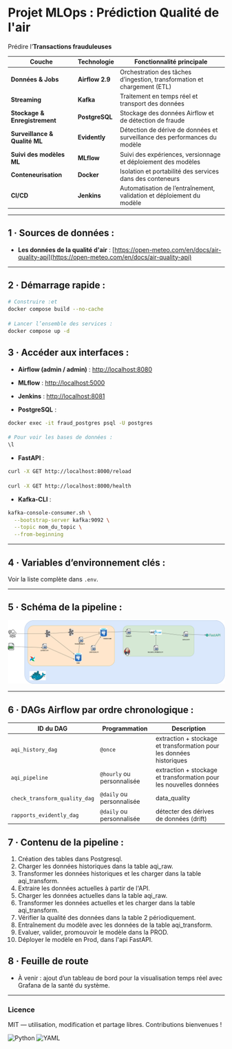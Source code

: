 # Projet MLOps : Prédiction Qualité de l'air

Prédire l’**Transactions frauduleuses**

| Couche                        | Technologie     | Fonctionnalité principale                                                 |
| ----------------------------- | --------------- | ------------------------------------------------------------------------- |
| **Données & Jobs**            | **Airflow 2.9** | Orchestration des tâches d’ingestion, transformation et chargement (ETL)  |
| **Streaming**                 | **Kafka**       | Traitement en temps réel et transport des données                         |
| **Stockage & Enregistrement** | **PostgreSQL**  | Stockage des données Airflow et de détection de fraude                    |
| **Surveillance & Qualité ML** | **Evidently**   | Détection de dérive de données et surveillance des performances du modèle |
| **Suivi des modèles ML**      | **MLflow**      | Suivi des expériences, versionnage et déploiement des modèles             |
| **Conteneurisation**          | **Docker**      | Isolation et portabilité des services dans des conteneurs                 |
| **CI/CD**                     | **Jenkins**     | Automatisation de l’entraînement, validation et déploiement du modèle     |

---

## 1 · Sources de données :

- **Les données de la qualité d'air** : [https://open-meteo.com/en/docs/air-quality-api](https://open-meteo.com/en/docs/air-quality-api)

---

## 2 · Démarrage rapide :

```bash
# Construire :et
docker compose build --no-cache

# Lancer l’ensemble des services :
docker compose up -d
```

## 3 · Accéder aux interfaces :

- **Airflow (admin / admin)** : [http://localhost:8080](http://localhost:8080)

- **MLflow** : [http://localhost:5000](http://localhost:5000)

- **Jenkins** : [http://localhost:8081](http://localhost:8081)

- **PostgreSQL** :

```bash
docker exec -it fraud_postgres psql -U postgres

# Pour voir les bases de données :
\l

```

- **FastAPI** :

```bash
curl -X GET http://localhost:8000/reload

curl -X GET http://localhost:8000/health

```

- **Kafka-CLI** :

```bash
kafka-console-consumer.sh \
  --bootstrap-server kafka:9092 \
  --topic nom_du_topic \
  --from-beginning
```

---

## 4 · Variables d’environnement clés :

Voir la liste complète dans `.env`.

---

## 5 · Schéma de la pipeline :

![Architecture MLOps](./assets/Bloc_4_png.png)

---

## 6 · DAGs Airflow par ordre chronologique :

| ID du DAG                     | Programmation              | Description                                                          |
| ----------------------------- | -------------------------- | -------------------------------------------------------------------- |
| `aqi_history_dag`             | `@once`                    | extraction + stockage et transformation pour les données historiques |
| `aqi_pipeline`                | `@hourly` ou personnalisée | extraction + stockage et transformation pour les nouvelles données   |
| `check_transform_quality_dag` | `@daily` ou personnalisée  | data_quality                                                         |
| `rapports_evidently_dag`      | `@daily` ou personnalisée  | détecter des dérives de données (drift)                              |

## 7 · Contenu de la pipeline :

1. Création des tables dans Postgresql.
2. Charger les données historiques dans la table aqi_raw.
3. Transformer les données historiques et les charger dans la table aqi_transform.
4. Extraire les données actuelles à partir de l'API.
5. Charger les données actuelles dans la table aqi_raw.
6. Transformer les données actuelles et les charger dans la table aqi_transform.
7. Vérifier la qualité des données dans la table 2 périodiquement.
8. Entraînement du modèle avec les données de la table aqi_transform.
9. Evaluer, valider, promouvoir le modèle dans la PROD.
10. Déployer le modèle en Prod, dans l'api FastAPI.

## 8 · Feuille de route

- À venir : ajout d’un tableau de bord pour la visualisation temps réel avec Grafana de la santé du système.

---

### Licence

MIT — utilisation, modification et partage libres. Contributions bienvenues !

![Python](https://img.shields.io/badge/lang-Python-blue)
![YAML](https://img.shields.io/badge/lang–YAML-blueviolet)
